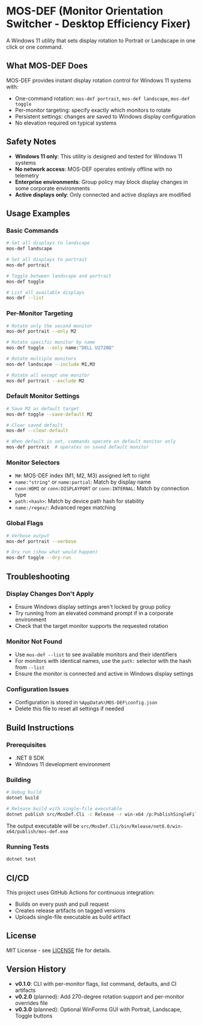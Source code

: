 # MOS-DEF (Monitor Orientation Switcher - Desktop Efficiency Fixer)

A Windows 11 utility that sets display rotation to Portrait or Landscape in one click or one command.

## What MOS-DEF Does

MOS-DEF provides instant display rotation control for Windows 11 systems with:
- One-command rotation: `mos-def portrait`, `mos-def landscape`, `mos-def toggle`
- Per-monitor targeting: specify exactly which monitors to rotate
- Persistent settings: changes are saved to Windows display configuration
- No elevation required on typical systems

## Safety Notes

- **Windows 11 only**: This utility is designed and tested for Windows 11 systems
- **No network access**: MOS-DEF operates entirely offline with no telemetry
- **Enterprise environments**: Group policy may block display changes in some corporate environments
- **Active displays only**: Only connected and active displays are modified

## Usage Examples

### Basic Commands
```bash
# Set all displays to landscape
mos-def landscape

# Set all displays to portrait
mos-def portrait

# Toggle between landscape and portrait
mos-def toggle

# List all available displays
mos-def --list
```

### Per-Monitor Targeting
```bash
# Rotate only the second monitor
mos-def portrait --only M2

# Rotate specific monitor by name
mos-def toggle --only name:"DELL U2720Q"

# Rotate multiple monitors
mos-def landscape --include M1,M3

# Rotate all except one monitor
mos-def portrait --exclude M2
```

### Default Monitor Settings
```bash
# Save M2 as default target
mos-def toggle --save-default M2

# Clear saved default
mos-def --clear-default

# When default is set, commands operate on default monitor only
mos-def portrait  # operates on saved default monitor
```

### Monitor Selectors

- `M#`: MOS-DEF index (M1, M2, M3) assigned left to right
- `name:"string"` or `name:partial`: Match by display name
- `conn:HDMI` or `conn:DISPLAYPORT` or `conn:INTERNAL`: Match by connection type
- `path:<hash>`: Match by device path hash for stability
- `name:/regex/`: Advanced regex matching

### Global Flags
```bash
# Verbose output
mos-def portrait --verbose

# Dry run (show what would happen)
mos-def toggle --dry-run
```

## Troubleshooting

### Display Changes Don't Apply
- Ensure Windows display settings aren't locked by group policy
- Try running from an elevated command prompt if in a corporate environment
- Check that the target monitor supports the requested rotation

### Monitor Not Found
- Use `mos-def --list` to see available monitors and their identifiers
- For monitors with identical names, use the `path:` selector with the hash from `--list`
- Ensure the monitor is connected and active in Windows display settings

### Configuration Issues
- Configuration is stored in `%AppData%\MOS-DEF\config.json`
- Delete this file to reset all settings if needed

## Build Instructions

### Prerequisites
- .NET 8 SDK
- Windows 11 development environment

### Building
```bash
# Debug build
dotnet build

# Release build with single-file executable
dotnet publish src/MosDef.Cli -c Release -r win-x64 /p:PublishSingleFile=true /p:PublishTrimmed=true
```

The output executable will be `src/MosDef.Cli/bin/Release/net8.0/win-x64/publish/mos-def.exe`

### Running Tests
```bash
dotnet test
```

## CI/CD

This project uses GitHub Actions for continuous integration:
- Builds on every push and pull request
- Creates release artifacts on tagged versions
- Uploads single-file executable as build artifact

## License

MIT License - see [LICENSE](LICENSE) file for details.

## Version History

- **v0.1.0**: CLI with per-monitor flags, list command, defaults, and CI artifacts
- **v0.2.0** (planned): Add 270-degree rotation support and per-monitor overrides file
- **v0.3.0** (planned): Optional WinForms GUI with Portrait, Landscape, Toggle buttons
